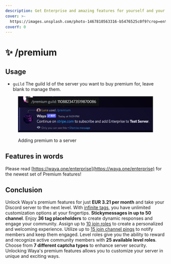 ```yaml
---
description: Get Enterprise and amazing features for yourself and your Guilds!
cover: >-
  https://images.unsplash.com/photo-1467810563316-b5476525c0f9?crop=entropy&cs=srgb&fm=jpg&ixid=M3wxOTcwMjR8MHwxfHNlYXJjaHw1fHxmaXJld29ya3xlbnwwfHx8fDE2ODQ0NDA2ODR8MA&ixlib=rb-4.0.3&q=85
coverY: 0
---
```


# ✨ /premium

## Usage

* `guild` The guild Id of the server you want to buy premium for, leave blank to manage them.

<figure><img src="../.gitbook/assets/image (16).png" alt=""><figcaption><p>Adding premium to a server</p></figcaption></figure>

## Features in words

Please read [https://waya.one/enterprise](https://waya.one/enterprise) for the newest set of Premium features!

## Conclusion

Unlock Waya's premium features for just **EUR 3.21 per month** and take your Discord server to the next level. With [infinite tags](../utilities/tags.md), you have unlimited customization options at your fingertips. **Stickymessages in up to 50 channel**. Enjoy **36 tag placeholders** to create dynamic responses and engage your community. Assign up to [10 join roles](../greetings/welcomer/#join-roles) to create a personalized and welcoming experience. Utilize up to [15 join channel pings](../greetings/welcomer/#join-pings) to notify members and keep them engaged. Level roles give you the ability to reward and recognize active community members with **25 available level roles**. Choose from **7 different captcha types** to enhance server security. Unlocking Waya's premium features allows you to customize your server in unique and exciting ways.
